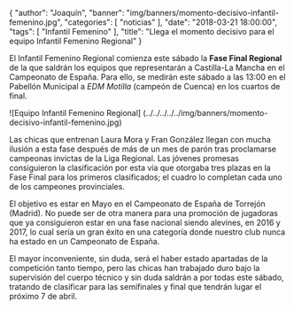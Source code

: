 {
  "author": "Joaquín",
  "banner": "img/banners/momento-decisivo-infantil-femenino.jpg",
  "categories": [
    "noticias"
  ],
  "date": "2018-03-21 18:00:00",
  "tags": [
    "Infantil Femenino"
  ],
  "title": "Llega el momento decisivo para el equipo Infantil Femenino Regional"
}

El Infantil Femenino Regional comienza este sábado la **Fase Final
Regional** de la que saldrán los equipos que representarán a Castilla-La
Mancha en el Campeonato de España. Para ello, se medirán este sábado a
las 13:00 en el Pabellón Municipal a _EDM Motilla_ (campeón de Cuenca)
en los cuartos de final.

![Equipo Infantil Femenino Regional] (../../../../../img/banners/momento-decisivo-infantil-femenino.jpg)

Las chicas que entrenan Laura Mora y Fran González llegan con mucha
ilusión a esta fase después de más de un mes de parón tras proclamarse
campeonas invictas de la Liga Regional. Las jóvenes promesas
consiguieron la clasificación por esta vía que otorgaba tres plazas en
la Fase Final para los primeros clasificados; el cuadro lo completan
cada uno de los campeones provinciales.

El objetivo es estar en Mayo en el Campeonato de España de Torrejón
(Madrid). No puede ser de otra manera para una promoción de jugadoras
que ya consiguieron estar en una fase nacional siendo alevines, en
2016 y 2017, lo cual sería un gran éxito en una categoría donde
nuestro club nunca ha estado en un Campeonato de España.

El mayor inconveniente, sin duda, será el haber estado apartadas de la
competición tanto tiempo, pero las chicas han trabajado duro bajo la
supervisión del cuerpo técnico y sin duda saldrán a por todas este
sábado, tratando de clasificar para las semifinales y final que
tendrán lugar el próximo 7 de abril.
